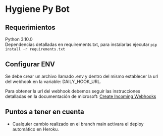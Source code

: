 # Hygiene Py Bot

## Requerimientos
Python 3.10.0  
Dependencias detalladas en requirements.txt, para instalarlas ejecutar `pip install -r requirements.txt`

## Configurar ENV
Se debe crear un archivo llamado .env y dentro del mismo establecer la url del webhook en la variable: DAILY_HOOK_URL.

Para obtener la url del webhook debemos seguir las instrucciones detalladas en la documentación de microsoft: [Create Incoming Webhooks](https://docs.microsoft.com/en-us/microsoftteams/platform/webhooks-and-connectors/how-to/add-incoming-webhook)

## Puntos a tener en cuenta
- Cualquier cambio realizado en el branch main activara el deploy automático en Heroku.